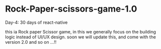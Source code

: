 # Rock-Paper-scissors-game-1.0

Day-4: 30 days of react-native

this ia Rock paper Scissor game,
in this we generally focus on the building logic instead of UI/UX design.
soon we will update this, and come with the version 2.0 and so on ...!!


